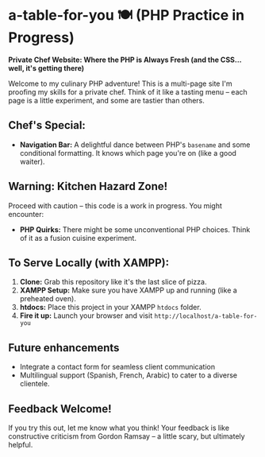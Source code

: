 # a-table-for-you 🍽️ (PHP Practice in Progress)

**Private Chef Website: Where the PHP is Always Fresh (and the CSS... well, it's getting there)**

Welcome to my culinary PHP adventure! This is a multi-page site I'm proofing my skills for a private chef. Think of it like a tasting menu – each page is a little experiment, and some are tastier than others.

## Chef's Special:

- **Navigation Bar:** A delightful dance between PHP's `basename` and some conditional formatting. It knows which page you're on (like a good waiter).

## Warning: Kitchen Hazard Zone!

Proceed with caution – this code is a work in progress. You might encounter:

- **PHP Quirks:** There might be some unconventional PHP choices. Think of it as a fusion cuisine experiment.

## To Serve Locally (with XAMPP):

1.  **Clone:** Grab this repository like it's the last slice of pizza.
2.  **XAMPP Setup:** Make sure you have XAMPP up and running (like a preheated oven).
3.  **htdocs:** Place this project in your XAMPP `htdocs` folder.
4.  **Fire it up:** Launch your browser and visit `http://localhost/a-table-for-you`

## Future enhancements  
- Integrate a contact form for seamless client communication
- Multilingual support (Spanish, French, Arabic) to cater to a diverse clientele.

## Feedback Welcome!

If you try this out, let me know what you think! Your feedback is like constructive criticism from Gordon Ramsay – a little scary, but ultimately helpful.
